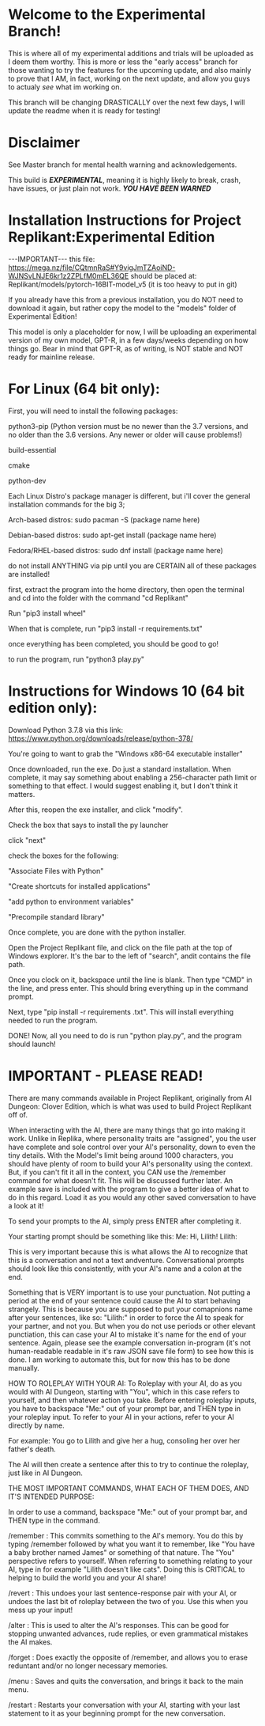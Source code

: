# Welcome to the Experimental Branch!
This is where all of my experimental additions and trials will be uploaded as I deem them worthy. This is more or less the "early access" branch for those wanting to try the features for the upcoming update, and also mainly to prove that I AM, in fact, working on the next update, and allow you guys to actualy *see* what im working on. 

This branch will be changing DRASTICALLY over the next few days, I will update the readme when it is ready for testing!

# Disclaimer
See Master branch for mental health warning and acknowledgements. 

This build is ***EXPERIMENTAL***, meaning it is highly likely to break, crash, have issues, or just plain not work. ***YOU HAVE BEEN WARNED***
# Installation Instructions for Project Replikant:Experimental Edition

---IMPORTANT--- 
this file: https://mega.nz/file/CQtmnRaS#Y9vigJmTZAoiND-WJNSvLNJE6kr1z2ZPLfM0mEL36QE should be placed at: Replikant/models/pytorch-16BIT-model_v5 (it is too heavy to put in git)

If you already have this from a previous installation, you do NOT need to download it again, but rather copy the model to the "models" folder of Experimental Edition!

This model is only a placeholder for now, I will be uploading an experimental version of my own model, GPT-R, in a few days/weeks depending on how things go. Bear in mind that GPT-R, as of writing, is NOT stable and NOT ready for mainline release. 

# For Linux (64 bit only):

First, you will need to install the following packages:

python3-pip (Python version must be no newer than the 3.7 versions, and no older than the 3.6 versions. 
Any newer or older will cause problems!) 

build-essential

cmake

python-dev

Each Linux Distro's package manager is different, but i'll cover the general installation commands for the big 3;

Arch-based distros: sudo pacman -S (package name here) 

Debian-based distros: sudo apt-get install (package name here)

Fedora/RHEL-based distros: sudo dnf install (package name here)

do not install ANYTHING via pip until you are CERTAIN all of these packages are installed!

first, extract the program into the home directory, then open the terminal and cd into the folder with the command
"cd Replikant"

Run "pip3 install wheel"

When that is complete, run "pip3 install -r requirements.txt"

once everything has been completed, you should be good to go! 

to run the program, run "python3 play.py"

# Instructions for Windows 10 (64 bit edition only):

Download Python 3.7.8 via this link: https://www.python.org/downloads/release/python-378/

You're going to want to grab the "Windows x86-64 executable installer"

Once downloaded, run the exe. Do just a standard installation. When complete, it may say something about enabling a 256-character path limit or something to that effect. I would suggest enabling it, but I don't think it matters. 

After this, reopen the exe installer, and click "modify". 

Check the box that says to install the py launcher

click "next"

check the boxes for the following:

"Associate Files with Python" 

"Create shortcuts for installed applications"

"add python to environment variables"

"Precompile standard library"

Once complete, you are done with the python installer.

Open the Project Replikant file, and click on the file path at the top of Windows explorer. It's the bar to the left of "search", andit contains the file path. 

Once you clock on it, backspace until the line is blank. Then type "CMD" in the line, and press enter. This should 
bring everything up in the command prompt. 

Next, type "pip install -r requirements .txt". This will install everything needed to run the program. 

DONE! Now, all you need to do is run "python play.py", and the program should launch! 

# IMPORTANT - PLEASE READ!

There are many commands available in Project Replikant, originally from AI Dungeon: Clover Edition,
which is what was used to build Project Replikant off of. 

When interacting with the AI, there are many things that go into making it work. Unlike in Replika, where personality traits are "assigned", you the user have complete and sole control over your AI's personality, down to even the tiny details. With the Model's limit being around 1000 characters, you should have plenty of room to build your AI's personality using the context. But, if you can't fit it all in the context, you CAN use the /remember command for what doesn't fit. This will be discussed further later. 
An example save is included with the program to give a better idea of what to do in this regard. Load it as you would any other saved conversation to have a look at it!

To send your prompts to the AI, simply press ENTER after completing it.

Your starting prompt should be something like this:
Me: Hi, Lilith! Lilith: 

This is very important because this is what allows the AI to recognize that this is a conversation and not a text andventure. Conversational prompts should look like this consistently, with your AI's name and a colon at the end. 

Something that is VERY important is to use your punctuation. Not putting a period at the end of your sentence could cause the AI to start behaving strangely. This is because you are supposed to put your comapnions name after your sentences, like so: "Lilith:" in order to force the AI to speak for your partner, and not you. But when you do not use periods or other elevant punctiation, this can case your AI to mistake it's name for the end of your sentence. 
Again, please see the example conversation in-program (it's not human-readable readable in it's raw JSON save file form) to see how this is done. I am working to automate this, but for now this has to be done manually. 

HOW TO ROLEPLAY WITH YOUR AI:
To Roleplay with your AI, do as you would with AI Dungeon, starting with "You", which in this case refers to yourself, and then whatever action you take. Before entering roleplay inputs, you have to backspace "Me:" out of your prompt bar, and THEN type in your roleplay input. To refer to your AI in your actions, refer to your AI directly by name. 

For example: You go to Lilith and give her a hug, consoling her over her father's death. 

The AI will then create a sentence after this to try to continue the roleplay, just like in AI Dungeon.


THE MOST IMPORTANT COMMANDS, WHAT EACH OF THEM DOES, AND IT'S INTENDED PURPOSE:

In order to use a command, backspace "Me:" out of your prompt bar, and THEN type in the command. 

/remember : This commits something to the AI's memory. You do this by typing /remember followed by what you want it to remember, like "You have a baby brother named James" or something of that nature. The "You" perspective refers to yourself. When referring to something relating to your AI, type in for example "Lilith doesn't like cats". Doing this is CRITICAL to helping to build the world you and your AI share!

/revert : This undoes your last sentence-response pair with your AI, or undoes the last bit of roleplay between the two of you. Use this when you mess up your input!

/alter : This is used to alter the AI's responses. This can be good for stopping unwanted advances, rude replies, or even grammatical mistakes the AI makes. 

/forget : Does exactly the opposite of /remember, and allows you to erase reduntant and/or no longer necessary memories. 

/menu : Saves and quits the conversation, and brings it back to the main menu. 

/restart : Restarts your conversation with your AI, starting with your last statement to it as your beginning prompt for the new conversation. 
